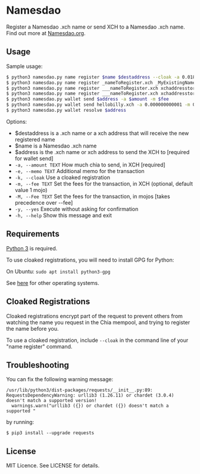 # Namesdao

Register a Namesdao .xch name or send XCH to a Namesdao .xch name. Find out more at [Namesdao.org](https://www.namesdao.org).

## Usage

Sample usage:
```sh
$ python3 namesdao.py name register $name $destaddress --cloak -a 0.018
$ python3 namesdao.py name register _nameToRegister.xch _MyExistingName.xch --cloak -a 0.018
$ python3 namesdao.py name register ___nameToRegister.xch xchaddresstoregister --cloak -a 0.000000000001 -m 0.0000000001
$ python3 namesdao.py name register ___nameToRegister.xch xchaddresstoregister -a 0.000000000001 -m 0.0000000001
$ python3 namesdao.py wallet send $address -a $amount -m $fee
$ python3 namesdao.py wallet send hellobilly.xch -a 0.000000000001 -m 0.000000000002
$ python3 namesdao.py wallet resolve $address
```

Options:
  - $destaddress is a .xch name or a xch address that will receive the new registered name
  - $name is a Namesdao .xch name
  - $address is the .xch name or xch address to send the XCH to [required for wallet send]
  - `-a, --amount TEXT`               How much chia to send, in XCH  [required]
  - `-e, --memo TEXT`                 Additional memo for the transaction
  - `-k, --cloak`                     Use a cloaked registration
  - `-m, --fee TEXT`                  Set the fees for the transaction, in XCH (optional, default value 1 mojo)
  - `-M, --Fee TEXT`                  Set the fees for the transaction, in mojos [takes precedence over --fee]
  - `-y, --yes`                       Execute without asking for confirmation
  - `-h, --help`                      Show this message and exit

## Requirements

[Python 3](https://www.python.org/downloads/) is required.

To use cloaked registrations, you will need to install GPG for Python:

On Ubuntu: `sudo apt install python3-gpg`

See [here](https://wiki.python.org/moin/GnuPrivacyGuard) for other operating systems.


## Cloaked Registrations

Cloaked registrations encrypt part of the request to prevent others from watching the name you request in the Chia mempool, and trying to
register the name before you.

To use a cloaked registration, include `--cloak` in the command line of your "name register" command.


## Troubleshooting

You can fix the following warning message:

```
/usr/lib/python3/dist-packages/requests/__init__.py:89: RequestsDependencyWarning: urllib3 (1.26.11) or chardet (3.0.4) doesn't match a supported version!
  warnings.warn("urllib3 ({}) or chardet ({}) doesn't match a supported "
```

by running:

```
$ pip3 install --upgrade requests
```

## License

MIT Licence. See LICENSE for details.
